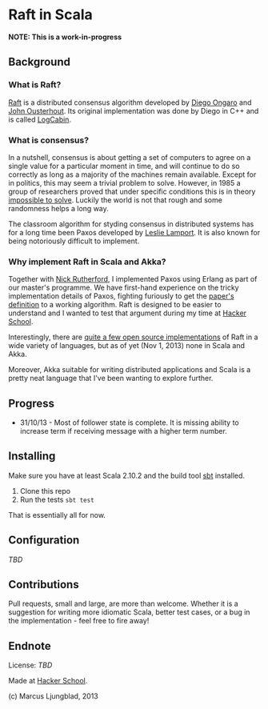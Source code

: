 # Raft in Scala

**NOTE: This is a work-in-progress** 

## Background

### What is Raft?

[Raft](http://raftconsensus.github.io/) is a distributed consensus algorithm developed by [Diego Ongaro](https://twitter.com/ongardie) and [John Ousterhout](http://www.stanford.edu/~ouster/). Its original implementation was done by Diego in C++ and is called [LogCabin](https://github.com/logcabin/logcabin).  

### What is consensus? 

In a nutshell, consensus is about getting a set of computers to agree on a single value for a particular moment in time, and will continue to do so correctly as long as a majority of the machines remain available. Except for in politics, this may seem a trivial problem to solve. However, in 1985 a group of researchers proved that under specific conditions this is in theory [impossible to solve](http://dl.acm.org/citation.cfm?id=214121). Luckily the world is not that rough and some randomness helps a long way. 

The classroom algorithm for styding consensus in distributed systems has for a long time been Paxos developed by [Leslie Lamport](http://research.microsoft.com/en-us/um/people/lamport/). It is also known for being notoriously difficult to implement.

### Why implement Raft in Scala and Akka?

Together with [Nick Rutherford](https://github.com/nruth/gaoler), I implemented Paxos using Erlang as part of our master's programme. We have first-hand experience on the tricky implementation details of Paxos, fighting furiously to get the [paper's definition](http://research.microsoft.com/en-us/um/people/lamport/pubs/lamport-paxos.pdf) to a working algorithm. Raft is designed to be easier to understand and I wanted to test that argument during my time at [Hacker School](http://hackerschool.com). 

Interestingly, there are [quite a few open source implementations](http://raftconsensus.github.io/#implementations) of Raft in a wide variety of languages, but as of yet (Nov 1, 2013) none in Scala and Akka.

Moreover, Akka suitable for writing distributed applications and Scala is a pretty neat language that I've been wanting to explore further.  

## Progress

* 31/10/13 - Most of follower state is complete. It is missing ability to increase term if receiving message with a higher term number. 

## Installing

Make sure you have at least Scala 2.10.2 and the build tool [sbt](http://www.scala-sbt.org/) installed. 

1. Clone this repo
2. Run the tests `sbt test`

That is essentially all for now. 

## Configuration

_TBD_

## Contributions

Pull requests, small and large, are more than welcome. Whether it is a suggestion for writing more idiomatic Scala, better test cases, or a bug in the implementation - feel free to fire away! 

## Endnote

License: _TBD_

Made at [Hacker School](http://hackerschool.com).

(c) Marcus Ljungblad, 2013


